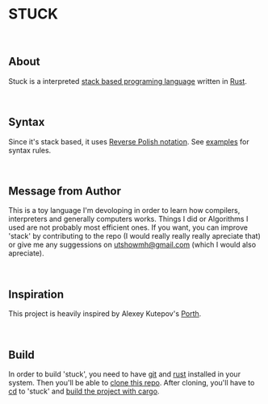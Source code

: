 # STUCK

</br>

## About

Stuck is a interpreted [stack based programing language](https://en.wikipedia.org/wiki/Stack-oriented_programming) written in [Rust](https://www.rust-lang.org).

</br>

## Syntax

Since it's stack based, it uses [Reverse Polish notation](https://en.wikipedia.org/wiki/Reverse_Polish_notation). See [examples](https://github.com/utshowmh/stuck/tree/main/examples) for syntax rules.

</br>

## Message from Author

This is a toy language I'm devoloping in order to learn how compilers, interpreters and generally computers works. Things I did or Algorithms I used are not probably most efficient ones. If you want, you can improve 'stack' by contributing to the repo (I would really really really apreciate that) or give me any suggessions on utshowmh@gmail.com (which I would also apreciate).

</br>

## Inspiration

This project is heavily inspired by Alexey Kutepov's [Porth](https://gitlab.com/tsoding/porth).

</br>

## Build

In order to build 'stuck', you need to have [git](https://git-scm.com/downloads) and [rust](https://www.rust-lang.org/tools/install) installed in your system. Then you'll be able to [clone this repo](https://docs.github.com/en/repositories/creating-and-managing-repositories/cloning-a-repository). After cloning, you'll have to [cd](https://en.wikipedia.org/wiki/Cd_(command)) to 'stuck' and [build the project with cargo](https://doc.rust-lang.org/cargo/commands/cargo-build.html).
